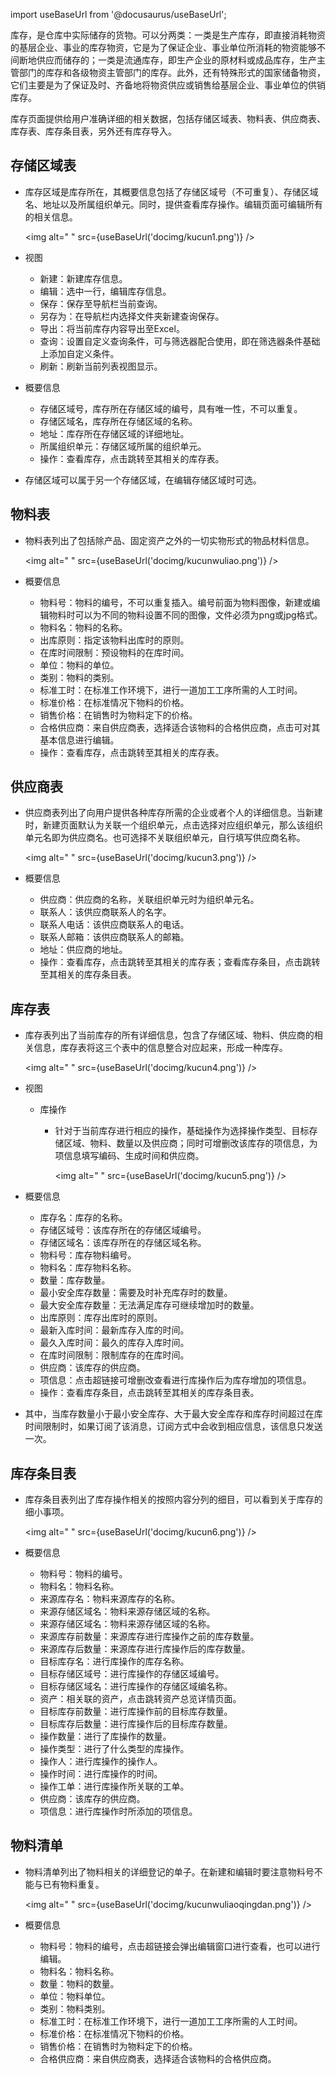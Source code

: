 
import useBaseUrl from '@docusaurus/useBaseUrl';

库存，是仓库中实际储存的货物。可以分两类：一类是生产库存，即直接消耗物资的基层企业、事业的库存物资，它是为了保证企业、事业单位所消耗的物资能够不间断地供应而储存的；一类是流通库存，即生产企业的原材料或成品库存，生产主管部门的库存和各级物资主管部门的库存。此外，还有特殊形式的国家储备物资，它们主要是为了保证及时、齐备地将物资供应或销售给基层企业、事业单位的供销库存。

库存页面提供给用户准确详细的相关数据，包括存储区域表、物料表、供应商表、库存表、库存条目表，另外还有库存导入。

## 存储区域表

* 库存区域是库存所在，其概要信息包括了存储区域号（不可重复）、存储区域名、地址以及所属组织单元。同时，提供查看库存操作。编辑页面可编辑所有的相关信息。

  <img alt=" " src={useBaseUrl('docimg/kucun1.png')} />

* 视图
  * 新建：新建库存信息。
  * 编辑：选中一行，编辑库存信息。
  * 保存：保存至导航栏当前查询。
  * 另存为：在导航栏内选择文件夹新建查询保存。
  * 导出：将当前库存内容导出至Excel。
  * 查询：设置自定义查询条件，可与筛选器配合使用，即在筛选器条件基础上添加自定义条件。
  * 刷新：刷新当前列表视图显示。

* 概要信息
  * 存储区域号，库存所在存储区域的编号，具有唯一性，不可以重复。
  * 存储区域名，库存所在存储区域的名称。
  * 地址：库存所在存储区域的详细地址。
  * 所属组织单元：存储区域所属的组织单元。
  * 操作：查看库存，点击跳转至其相关的库存表。

* 存储区域可以属于另一个存储区域，在编辑存储区域时可选。

## 物料表

* 物料表列出了包括除产品、固定资产之外的一切实物形式的物品材料信息。

  <img alt=" " src={useBaseUrl('docimg/kucunwuliao.png')} />

* 概要信息
  * 物料号：物料的编号，不可以重复插入。编号前面为物料图像，新建或编辑物料时可以为不同的物料设置不同的图像，文件必须为png或jpg格式。
  * 物料名：物料的名称。
  * 出库原则：指定该物料出库时的原则。
  * 在库时间限制：预设物料的在库时间。
  * 单位：物料的单位。
  * 类别：物料的类别。
  * 标准工时：在标准工作环境下，进行一道加工工序所需的人工时间。
  * 标准价格：在标准情况下物料的价格。
  * 销售价格：在销售时为物料定下的价格。
  * 合格供应商：来自供应商表，选择适合该物料的合格供应商，点击可对其基本信息进行编辑。
  * 操作：查看库存，点击跳转至其相关的库存表。

## 供应商表

* 供应商表列出了向用户提供各种库存所需的企业或者个人的详细信息。当新建时，新建页面默认为关联一个组织单元，点击选择对应组织单元，那么该组织单元名即为供应商名。也可选择不关联组织单元，自行填写供应商名称。

  <img alt=" " src={useBaseUrl('docimg/kucun3.png')} />

* 概要信息
  * 供应商：供应商的名称，关联组织单元时为组织单元名。
  * 联系人：该供应商联系人的名字。
  * 联系人电话：该供应商联系人的电话。
  * 联系人邮箱：该供应商联系人的邮箱。
  * 地址：供应商的地址。
  * 操作：查看库存，点击跳转至其相关的库存表；查看库存条目，点击跳转至其相关的库存条目表。

## 库存表

* 库存表列出了当前库存的所有详细信息，包含了存储区域、物料、供应商的相关信息，库存表将这三个表中的信息整合对应起来，形成一种库存。

  <img alt=" " src={useBaseUrl('docimg/kucun4.png')} />

* 视图
  * 库操作
    * 针对于当前库存进行相应的操作，基础操作为选择操作类型、目标存储区域、物料、数量以及供应商；同时可增删改该库存的项信息，为项信息填写编码、生成时间和供应商。

      <img alt=" " src={useBaseUrl('docimg/kucun5.png')} />

* 概要信息
  * 库存名：库存的名称。
  * 存储区域号：该库存所在的存储区域编号。
  * 存储区域名：该库存所在的存储区域名称。
  * 物料号：库存物料编号。
  * 物料名：库存物料名称。
  * 数量：库存数量。
  * 最小安全库存数量：需要及时补充库存时的数量。
  * 最大安全库存数量：无法满足库存可继续增加时的数量。
  * 出库原则：库存出库时的原则。
  * 最新入库时间：最新库存入库的时间。
  * 最久入库时间：最久的库存入库时间。
  * 在库时间限制：限制库存的在库时间。
  * 供应商：该库存的供应商。
  * 项信息：点击超链接可增删改查看进行库操作后为库存增加的项信息。
  * 操作：查看库存条目，点击跳转至其相关的库存条目表。

* 其中，当库存数量小于最小安全库存、大于最大安全库存和库存时间超过在库时间限制时，如果订阅了该消息，订阅方式中会收到相应信息，该信息只发送一次。

## 库存条目表

* 库存条目表列出了库存操作相关的按照内容分列的细目，可以看到关于库存的细小事项。

  <img alt=" " src={useBaseUrl('docimg/kucun6.png')} />

* 概要信息
  * 物料号：物料的编号。
  * 物料名：物料名称。
  * 来源库存名：物料来源库存的名称。
  * 来源存储区域名：物料来源存储区域的名称。
  * 来源存储区域名：物料来源存储区域的名称。
  * 来源库存前数量：来源库存进行库操作之前的库存数量。
  * 来源库存后数量：来源库存进行库操作后的库存数量。
  * 目标库存名：进行库操作的库存名称。
  * 目标存储区域号：进行库操作的存储区域编号。
  * 目标存储区域名：进行库操作的存储区域编名称。
  * 资产：相关联的资产，点击跳转资产总览详情页面。
  * 目标库存前数量：进行库操作前的目标库存数量。
  * 目标库存后数量：进行库操作后的目标库存数量。
  * 操作数量：进行了库操作的数量。
  * 操作类型：进行了什么类型的库操作。
  * 操作人：进行库操作的操作人。
  * 操作时间：进行库操作的时间。
  * 操作工单：进行库操作所关联的工单。
  * 供应商：该库存的供应商。
  * 项信息：进行库操作时所添加的项信息。

## 物料清单

* 物料清单列出了物料相关的详细登记的单子。在新建和编辑时要注意物料号不能与已有物料重复。

  <img alt=" " src={useBaseUrl('docimg/kucunwuliaoqingdan.png')} />

* 概要信息
  * 物料号：物料的编号，点击超链接会弹出编辑窗口进行查看，也可以进行编辑。
  * 物料名：物料名称。
  * 数量：物料的数量。
  * 单位：物料单位。
  * 类别：物料类别。
  * 标准工时：在标准工作环境下，进行一道加工工序所需的人工时间。
  * 标准价格：在标准情况下物料的价格。
  * 销售价格：在销售时为物料定下的价格。
  * 合格供应商：来自供应商表，选择适合该物料的合格供应商。
